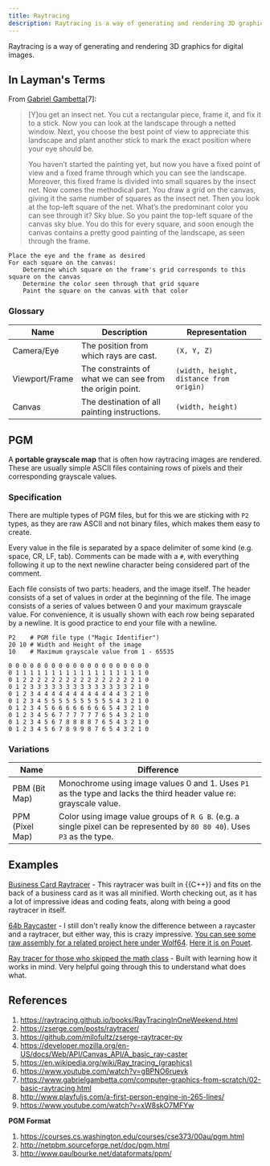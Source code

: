 ```yaml
---
title: Raytracing
description: Raytracing is a way of generating and rendering 3D graphics for digital images.
---
```


Raytracing is a way of generating and rendering 3D graphics for digital images. 

## In Layman's Terms

From [Gabriel Gambetta](https://www.gabrielgambetta.com/computer-graphics-from-scratch/02-basic-raytracing.html)[7]:

> [Y]ou get an insect net. You cut a rectangular piece, frame it, and fix it to a stick. Now you can look at the landscape through a netted window. Next, you choose the best point of view to appreciate this landscape and plant another stick to mark the exact position where your eye should be.
>
> You haven’t started the painting yet, but now you have a fixed point of view and a fixed frame through which you can see the landscape. Moreover, this fixed frame is divided into small squares by the insect net. Now comes the methodical part. You draw a grid on the canvas, giving it the same number of squares as the insect net. Then you look at the top-left square of the net. What’s the predominant color you can see through it? Sky blue. So you paint the top-left square of the canvas sky blue. You do this for every square, and soon enough the canvas contains a pretty good painting of the landscape, as seen through the frame. 

```
Place the eye and the frame as desired
For each square on the canvas:
    Determine which square on the frame's grid corresponds to this square on the canvas
    Determine the color seen through that grid square
    Paint the square on the canvas with that color
```

### Glossary

Name | Description | Representation
--- | --- | ---
Camera/Eye | The position from which rays are cast. | `(X, Y, Z)` 
Viewport/Frame | The constraints of what we can see from the origin point. | `(width, height, distance from origin)` 
Canvas | The destination of all painting instructions. | `(width, height)` 


## PGM

A **portable grayscale map** that is often how raytracing images are rendered. These are usually simple ASCII files containing rows of pixels and their corresponding grayscale values.

### Specification

There are multiple types of PGM files, but for this we are sticking with `P2` types, as they are raw ASCII and not binary files, which makes them easy to create.

Every value in the file is separated by a space delimiter of some kind (e.g. space, CR, LF, tab). Comments can be made with a `#`, with everything following it up to the next newline character being considered part of the comment.

Each file consists of two parts: headers, and the image itself. The header consists of a set of values in order at the beginning of the file. The image consists of a series of values between 0 and your maximum grayscale value. For convenience, it is usually shown with each row being separated by a newline. It is good practice to end your file with a newline.

```pgm
P2    # PGM file type ("Magic Identifier")
20 10 # Width and Height of the image
10    # Maximum grayscale value from 1 - 65535

0 0 0 0 0 0 0 0 0 0 0 0 0 0 0 0 0 0 0 0
0 1 1 1 1 1 1 1 1 1 1 1 1 1 1 1 1 1 1 0
0 1 2 2 2 2 2 2 2 2 2 2 2 2 2 2 2 2 1 0
0 1 2 3 3 3 3 3 3 3 3 3 3 3 3 3 3 2 1 0
0 1 2 3 4 4 4 4 4 4 4 4 4 4 4 4 3 2 1 0
0 1 2 3 4 5 5 5 5 5 5 5 5 5 5 4 3 2 1 0
0 1 2 3 4 5 6 6 6 6 6 6 6 6 5 4 3 2 1 0
0 1 2 3 4 5 6 7 7 7 7 7 7 6 5 4 3 2 1 0
0 1 2 3 4 5 6 7 8 8 8 8 7 6 5 4 3 2 1 0
0 1 2 3 4 5 6 7 8 9 9 8 7 6 5 4 3 2 1 0

```

### Variations

Name | Difference
--- |  ---
PBM (Bit Map) | Monochrome using image values 0 and 1. Uses `P1` as the type and lacks the third header value re: grayscale value. 
PPM (Pixel Map) | Color using image value groups of `R G B`. (e.g. a single pixel can be represented by `80 80 40`). Uses `P3` as the type. 

## Examples

[Business Card Raytracer](https://fabiensanglard.net/rayTracing_back_of_business_card/) - This raytracer was built in {{C++}} and fits on the back of a business card as it was all minified. Worth checking out, as it has a lot of impressive ideas and coding feats, along with being a good raytracer in itself.

[64b Raycaster](https://hackaday.com/2018/11/21/tiny-ray-tracer-fits-in-64-bytes/) - I still don't really know the difference between a raycaster and a raytracer, but either way, this is crazy impressive. [You can see some raw assembly for a related project here under Wolf64](http://twt86.co/#). [Here it is on Pouet](https://www.pouet.net/prod.php?which=78044).

[Ray tracer for those who skipped the math class](https://zserge.com/posts/raytracer/) - Built with learning how it works in mind. Very helpful going through this to understand what does what.

## References

1. https://raytracing.github.io/books/RayTracingInOneWeekend.html
1. https://zserge.com/posts/raytracer/
1. https://github.com/milofultz/zserge-raytracer-py
1. https://developer.mozilla.org/en-US/docs/Web/API/Canvas_API/A_basic_ray-caster
1. https://en.wikipedia.org/wiki/Ray_tracing_(graphics)
1. https://www.youtube.com/watch?v=gBPNO6ruevk
1. https://www.gabrielgambetta.com/computer-graphics-from-scratch/02-basic-raytracing.html
1. http://www.playfuljs.com/a-first-person-engine-in-265-lines/
1. https://www.youtube.com/watch?v=xW8skO7MFYw

**PGM Format**

1. https://courses.cs.washington.edu/courses/cse373/00au/pgm.html
1. http://netpbm.sourceforge.net/doc/pgm.html
1. http://www.paulbourke.net/dataformats/ppm/